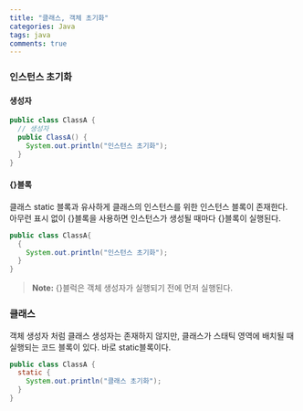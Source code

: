 ```yaml
---
title: "클래스, 객체 초기화"
categories: Java
tags: java
comments: true
---
```


### 인스턴스 초기화

#### 생성자

```java
public class ClassA {
  // 생성자
  public ClassA() {
    System.out.println("인스턴스 초기화");
  }
}
```

#### {}블록

클래스 static 블록과 유사하게 클래스의 인스턴스를 위한 인스턴스 블록이 존재한다. 아무런 표시 없이 {}블록을 사용하면 인스턴스가 생성될 때마다 {}블록이 실행된다.

```java
public class ClassA{
  {
    System.out.println("인스턴스 초기화");
  }
}
```

> **Note:** {}블럭은 객체 생성자가 실행되기 전에 먼저 실행된다.



### 클래스

객체 생성자 처럼 클래스 생성자는 존재하지 않지만, 클래스가 스태틱 영역에 배치될 때 실행되는 코드 블록이 있다. 바로 static블록이다.

```java
public class ClassA {
  static {
    System.out.println("클래스 초기화");
  }
}
```

### 